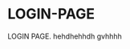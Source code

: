 # LOGIN-PAGE                                             
LOGIN PAGE.                                                       hehdhehhdh                          gvhhhh            
                                                            
                       
                                                                                                      
                                                                      
                
                                     

                                                        
                                                                                                               
                                                                                                                                           
                                                                                  
                                                                                                                                                                                                                                                                                                                  
                                
